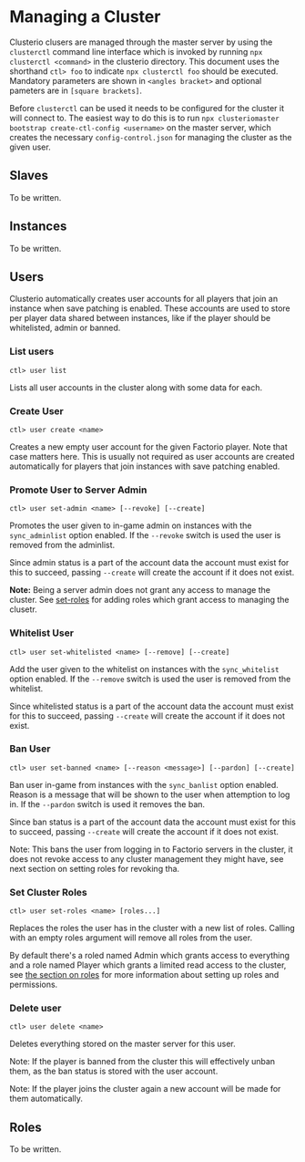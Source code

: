 Managing a Cluster
==================

Clusterio clusers are managed through the master server by using the
`clusterctl` command line interface which is invoked by running
`npx clusterctl <command>` in the clusterio directory.  This document
uses the shorthand `ctl> foo` to indicate `npx clusterctl foo` should
be executed.  Mandatory parameters are shown in `<angles bracket>` and
optional pameters are in `[square brackets]`.

Before `clusterctl` can be used it needs to be configured for the
cluster it will connect to.  The easiest way to do this is to run
`npx clusteriomaster bootstrap create-ctl-config <username>` on the
master server, which creates the necessary `config-control.json` for
managing the cluster as the given user.


Slaves
------

To be written.


Instances
---------

To be written.


Users
-----

Clusterio automatically creates user accounts for all players that join
an instance when save patching is enabled.  These accounts are used to
store per player data shared between instances, like if the player
should be whitelisted, admin or banned.

### List users

    ctl> user list

Lists all user accounts in the cluster along with some data for each.


### Create User

    ctl> user create <name>

Creates a new empty user account for the given Factorio player.  Note
that case matters here.  This is usually not required as user accounts
are created automatically for players that join instances with save
patching enabled.


### Promote User to Server Admin

    ctl> user set-admin <name> [--revoke] [--create]

Promotes the user given to in-game admin on instances with the
`sync_adminlist` option enabled.  If the `--revoke` switch is used the
user is removed from the adminlist.

Since admin status is a part of the account data the account must exist
for this to succeed, passing `--create` will create the account if it
does not exist.

**Note:** Being a server admin does not grant any access to manage the
cluster.  See [set-roles](#set-cluster-roles) for adding roles which
grant access to managing the clusetr.


### Whitelist User

    ctl> user set-whitelisted <name> [--remove] [--create]

Add the user given to the whitelist on instances with the
`sync_whitelist` option enabled.  If the `--remove` switch is used the
user is removed from the whitelist.

Since whitelisted status is a part of the account data the account must
exist for this to succeed, passing `--create` will create the account if
it does not exist.


### Ban User

    ctl> user set-banned <name> [--reason <message>] [--pardon] [--create]

Ban user in-game from instances with the `sync_banlist` option enabled.
Reason is a message that will be shown to the user when attemption to
log in.  If the `--pardon` switch is used it removes the ban.

Since ban status is a part of the account data the account must exist
for this to succeed, passing `--create` will create the account if it
does not exist.

Note: This bans the user from logging in to Factorio servers in the
cluster, it does not revoke access to any cluster management they might
have, see next section on setting roles for revoking tha.


### Set Cluster Roles

    ctl> user set-roles <name> [roles...]

Replaces the roles the user has in the cluster with a new list of roles.
Calling with an empty roles argument will remove all roles from the
user.

By default there's a roled named Admin which grants access to
everything and a role named Player which grants a limited read access to
the cluster, see [the section on roles](#roles) for more information
about setting up roles and permissions.


### Delete user

    ctl> user delete <name>

Deletes everything stored on the master server for this user.

Note: If the player is banned from the cluster this will effectively
unban them, as the ban status is stored with the user account.

Note: If the player joins the cluster again a new account will be made
for them automatically.


Roles
-----

To be written.
